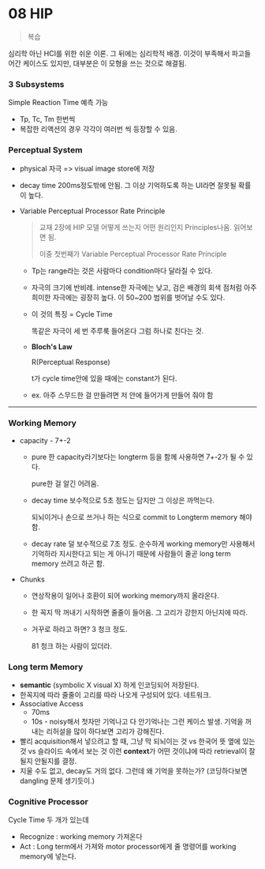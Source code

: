 # 08 HIP

> 복습

심리학 아닌 HCI를 위한 쉬운 이론. 그 뒤에는 심리학적 배경. 이것이 부족해서 파고들어간 케이스도 있지만, 대부분은 이 모형을 쓰는 것으로 해결됨.

### 3 Subsystems

Simple Reaction Time 예측 가능

- Tp, Tc, Tm 한번씩
- 복잡한 리액션의 경우 각각이 여러번 씩 등장할 수 있음.

### Perceptual System

- physical 자극 => visual image store에 저장 

- decay time 200ms정도밖에 안됨. 그 이상 기억하도록 하는 UI라면 잘못될 확률이 높다.

- Variable Perceptual Processor Rate Principle

  > 교재 2장에 HIP 모델 어떻게 쓰는지 어떤 원리인지 Principles나옴. 읽어보면 됨.
  >
  > 이중 첫번째가 Variable Perceptual Processor Rate Principle

  - Tp는 range라는 것은 사람마다 condition마다 달라질 수 있다.

  - 자극의 크기에 반비례. intense한 자극에는 낮고, 검은 배경의 회색 점처럼 아주 희미한 자극에는 굉장히 높다. 이 50~200 범위를 벗어날 수도 있다.

  - 이 것의 특징 = Cycle Time

    똑같은 자극이 세 번 주루룩 들어온다 그럼 하나로 친다는 것.

  - **Bloch's Law**

    R(Perceptual Response)

    t가 cycle time안에 있을 때에는 constant가 된다.

  - ex. 아주 스무드한 걸 만들려면 저 안에 들어가게 만들어 줘야 함



---

### Working Memory

- capacity - 7+-2

  - pure 한 capacity라기보다는 longterm 등을 함께 사용하면 7+-2가 될 수 있다.

    pure한 걸 알긴 어려움.

  - decay time 보수적으로 5초 정도는 담지만 그 이상은 까먹는다. 

    되뇌이거나 손으로 쓰거나 하는 식으로 commit to  Longterm memory 해야 함.

  - decay rate 덜 보수적으로 7초 정도. 순수하게 working memory만 사용해서 기억하라 지시한다고 되는 게 아니기 때문에 사람들이 줄곧 long term memory 쓰려고 하곤 함.

- Chunks

  - 연상작용이 일어나 호환이 되어 working memory까지 올라온다.

  - 한 꼭지 딱 꺼내기 시작하면 줄줄이 들어옴. 그 고리가 강한지 아닌지에 따라.

  - 거꾸로 하라고 하면? 3 청크 정도.

    81 청크 하는 사람이 있더라.

### Long term Memory

- **semantic** (symbolic X visual X) 하게 인코딩되어 저장된다.
- 한꼭지에 따라 줄줄이 고리를 따라 나오게 구성되어 있다. 네트워크.
- Associative Access
  - 70ms
  - 10s - noisy해서 첫자만 기억나고 다 안기억나는 그런 케이스 발생. 기억을 꺼내는 리허설을 많이 하다보면 고리가 강해진다.
- 빨리 acquisition해서 넣으려고 할 때, 그냥 막 되뇌이는 것 vs 한국어 뜻 옆에 있는 것 vs 슬라이드 속에서 보는 것 이런 **context**가 어떤 것이냐에 따라 retrieval이 잘될지 안될지를 결정.
- 지울 수도 없고, decay도 거의 없다. 그런데 왜 기억을 못하는가? (코딩하다보면 dangling 문제 생기듯이.)

### Cognitive Processor

Cycle Time 두 개가 있는데

- Recognize : working memory 가져온다
- Act : Long term에서 가져와 motor processor에게 줄 명령어를 working memory에 넣는다.
